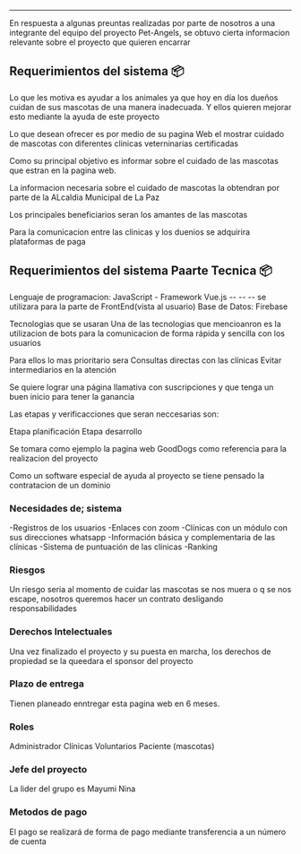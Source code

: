 




**********************************************************************************************
En respuesta a algunas preuntas realizadas por parte de nosotros a una integrante del equipo del proyecto Pet-Angels, se obtuvo cierta informacion relevante sobre el proyecto que quieren encarrar


## Requerimientos del sistema   📦


Lo que les motiva es ayudar a los animales ya que hoy en día los dueños cuidan de sus mascotas de una manera inadecuada. Y ellos quieren mejorar esto mediante la ayuda de este proyecto

Lo que desean ofrecer es por medio de su pagina Web el mostrar cuidado de mascotas con diferentes clinicas veterninarias certificadas

Como su principal objetivo es informar sobre el cuidado de las mascotas que estran en la pagina web.

La informacion necesaria sobre el cuidado de mascotas la obtendran por parte de la ALcaldia Municipal de La Paz

Los principales beneficiarios seran los amantes de las mascotas

Para la comunicacion entre las clinicas y los duenios se adquirira plataformas de paga 

## Requerimientos del sistema  Paarte Tecnica 📦

Lenguaje de programacion: JavaScript - 
Framework Vue.js  -- -- -- se utilizara para la parte de FrontEnd(vista al usuario)
Base de Datos: Firebase

Tecnologias que se usaran
Una de las tecnologias que mencioanron es la utilizacion de bots para la comunicacion de forma rápida y sencilla con los usuarios 


Para ellos lo mas prioritario sera
Consultas directas con las clínicas
Evitar intermediarios en la atención

Se quiere lograr una página llamativa con suscripciones y que tenga un buen inicio para tener la ganancia

Las etapas y verificacciones que seran neccesarias son:

Etapa planificación
Etapa desarrollo

Se tomara como ejemplo la pagina web GoodDogs como referencia para la realizacion del proyecto

Como un software especial de ayuda al proyecto se tiene pensado la contratacion de un dominio

### Necesidades de; sistema

-Registros de los usuarios
-Enlaces con zoom
-Clínicas con un módulo con sus direcciones whatsapp
-Información básica y complementaria de las clínicas
-Sistema de puntuación de las clínicas
-Ranking

### Riesgos
Un riesgo seria al momento de cuidar las mascotas se nos muera o q se nos escape, nosotros queremos hacer un contrato desligando responsabilidades

### Derechos Intelectuales
Una vez finalizado el proyecto y su puesta en marcha, los derechos de propiedad se la queedara el sponsor del proyecto

### Plazo de entrega
Tienen planeado enntregar esta pagina web en 6 meses.

### Roles 
Administrador
Clínicas
Voluntarios
Paciente (mascotas)

### Jefe del proyecto
La lider del grupo es Mayumi Nina

### Metodos de pago
El pago se realizará de forma de pago mediante transferencia a un número de cuenta

